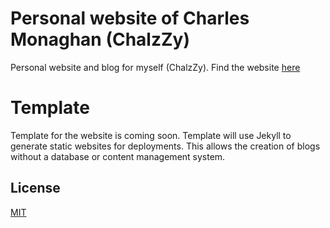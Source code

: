 # Personal website of Charles Monaghan (ChalzZy)
Personal website and blog for myself (ChalzZy).
Find the website [here](https://charlesmonaghan.com/)

# Template
Template for the website is coming soon. 
Template will use Jekyll to generate static websites for deployments. This allows the creation of blogs without a database or content management system.

## License
[MIT](https://choosealicense.com/licenses/mit/)